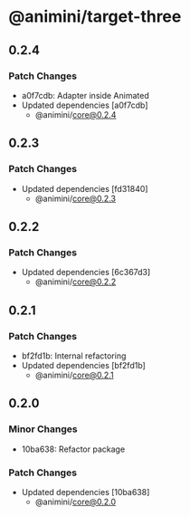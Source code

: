 # @animini/target-three

## 0.2.4

### Patch Changes

- a0f7cdb: Adapter inside Animated
- Updated dependencies [a0f7cdb]
  - @animini/core@0.2.4

## 0.2.3

### Patch Changes

- Updated dependencies [fd31840]
  - @animini/core@0.2.3

## 0.2.2

### Patch Changes

- Updated dependencies [6c367d3]
  - @animini/core@0.2.2

## 0.2.1

### Patch Changes

- bf2fd1b: Internal refactoring
- Updated dependencies [bf2fd1b]
  - @animini/core@0.2.1

## 0.2.0

### Minor Changes

- 10ba638: Refactor package

### Patch Changes

- Updated dependencies [10ba638]
  - @animini/core@0.2.0
